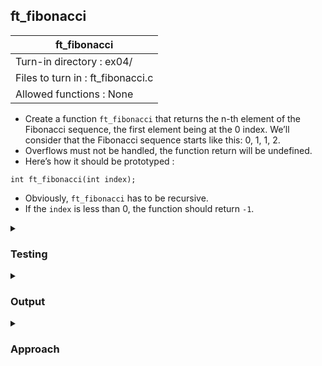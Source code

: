## ft_fibonacci

|               ft_fibonacci        |
|---------------------------------|
| Turn-in directory : ex04/       |
| Files to turn in : ft_fibonacci.c |
| Allowed functions : None       |

- Create a function <code>ft_fibonacci</code> that returns the n-th element of the Fibonacci sequence, the first element being at the 0 index. We’ll consider that the Fibonacci sequence starts like this: 0, 1, 1, 2.
- Overflows must not be handled, the function return will be undefined.
- Here’s how it should be prototyped :
```
int ft_fibonacci(int index);
```
- Obviously, <code>ft_fibonacci</code> has to be recursive.
- If the <code>index</code> is less than 0, the function should return <code>-1</code>.

<details>

<summary><h3>Testing</h3></summary>

<pre><code>#include &ltstdio.h&gt
int	main(void)
{
	for (int i = -2; i < 15; ++i)
		printf("index %d: %d\n", i, ft_fibonacci(i));
	return (0);
}</code></pre>

See [testing file](main.c)

</details>


<details>
<summary><h3>Output</h3></summary>

<pre><code>index -2: -1
index -1: -1
index 0: 0
index 1: 1
index 2: 1
index 3: 2
index 4: 3
index 5: 5
index 6: 8
index 7: 13
index 8: 21
index 9: 34
index 10: 55
index 11: 89
index 12: 144
index 13: 233
index 14: 377</code></pre>

</details>

<details>
<summary><h3>Approach</h3></summary>

To use recursion for the Fibonacci sequence, this <a href=ft_fibonacci.c>approach</a> simply uses the definition for the sequence: the <code>n</code>th element in the sequence is the sum of the <code>(n - 1)</code>th element and the <code>(n - 2)</code>th element. In other words: 

<pre><code>ft_fibonacci(index) == ft_fibonacci(index - 1) + ft_fibonacci(index - 2);</code></pre>

This is rearranged into line 23: 

<pre><code>23	r = ft_fibonacci(index - 1) + ft_fibonacci(index - 2);</code></pre>

The solution is slightly longer to cater for unreasonable <code>index</code> values and to 'start' the sequence:
- Where <code>index</code> is negative, the function returns <code>-1</code>.
- Where <code>index == 1</code> (referring to the 2nd element in the sequence), the function returns <code>1</code>. Note that when <code>index == 0</code>, the initialised value of <code>r</code> is returned i.e., <code>0</code>.


</details>
